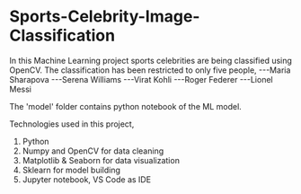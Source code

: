 # Sports-Celebrity-Image-Classification

In this Machine Learning project sports celebrities are being classified using OpenCV. The classification has been restricted to only five people,
---Maria Sharapova
---Serena Williams
---Virat Kohli
---Roger Federer
---Lionel Messi

The 'model' folder contains python notebook of the ML model.

Technologies used in this project,
1. Python
2. Numpy and OpenCV for data cleaning
3. Matplotlib & Seaborn for data visualization
4. Sklearn for model building
5. Jupyter notebook, VS Code as IDE
